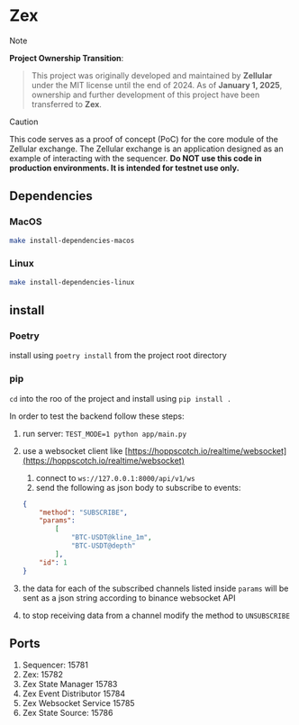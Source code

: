 # Zex

> [!NOTE]
**Project Ownership Transition**:
> This project was originally developed and maintained by **Zellular** under the MIT license until the end of 2024.
> As of **January 1, 2025**, ownership and further development of this project have been transferred to **Zex**.

> [!CAUTION]
> This code serves as a proof of concept (PoC) for the core module of the Zellular exchange. The Zellular exchange is an application designed as an example of interacting with the sequencer. **Do NOT use this code in production environments. It is intended for testnet use only.**

## Dependencies

### MacOS

```sh
make install-dependencies-macos
```

### Linux

```sh
make install-dependencies-linux
```

## install

### Poetry

install using `poetry install` from the project root directory

### pip

`cd` into the roo of the project and install using `pip install .`

In order to test the backend follow these steps:

1. run server: `TEST_MODE=1 python app/main.py`
2. use a websocket client like [https://hoppscotch.io/realtime/websocket](https://hoppscotch.io/realtime/websocket)
   1. connect to `ws://127.0.0.1:8000/api/v1/ws`
   2. send the following as json body to subscribe to events:

    ```json
    {
        "method": "SUBSCRIBE",
        "params":
            [
                "BTC-USDT@kline_1m",
                "BTC-USDT@depth"
            ],
        "id": 1
    }
      ```

3. the data for each of the subscribed channels listed inside `params` will be sent as a json string according to binance websocket API
4. to stop receiving data from a channel modify the method to `UNSUBSCRIBE`

## Ports

1. Sequencer:                   15781
2. Zex:                         15782
3. Zex State Manager            15783
4. Zex Event Distributor        15784
5. Zex Websocket Service        15785
6. Zex State Source:            15786
